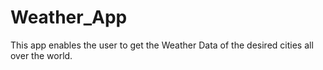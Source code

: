 # Weather_App
This app enables the user to get the Weather Data of the desired cities all over the world.
